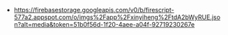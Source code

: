 - https://firebasestorage.googleapis.com/v0/b/firescript-577a2.appspot.com/o/imgs%2Fapp%2Fxinyiheng%2FtdA2bWyRUE.json?alt=media&token=51b0f56d-1f20-4aee-a04f-92719230267e
